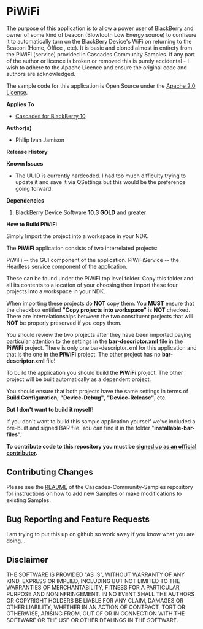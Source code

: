 # PiWiFi

The purpose of this application is to allow a power user of BlackBerry and owner of some kind of beacon (Blowtooth Low Energy source) to confisure it to automatically turn on the BlackBery Device's WiFi on returning to the Beacon (Home, Office , etc).  It is basic and cloned almost in entirety from the PiWiFi (service) provided in Cascades Community Samples.  If any part of the author or licence is broken or removed this is purely accidental - I wish to adhere to the Apache Licence and ensure the original code and authors are acknowledged.


The sample code for this application is Open Source under 
the [Apache 2.0 License](http://www.apache.org/licenses/LICENSE-2.0.html).

**Applies To**

* [Cascades for BlackBerry 10](https://bdsc.webapps.blackberry.com/cascades/)

**Author(s)** 

* Philip Ivan Jamison

**Release History**


**Known Issues**

* The UUID is currently hardcoded. I had too much difficulty trying to update it and save it via QSettings but this would be the preference going forward.

**Dependencies**

1. BlackBerry Device Software **10.3 GOLD** and greater

**How to Build PiWiFi**

Simply Import the project into a workspace in your NDK. 

The **PiWiFi** application consists of two interrelated projects:

PiWiFi -- the GUI component of the application.
PiWiFiService -- the Headless service component of the application.

These can be found under the PiWiFi top level folder. Copy this folder and all its contents to a location of your choosing then import these four projects into a workspace in your NDK.

When importing these projects do **NOT** copy them. You **MUST** ensure that the checkbox entitled **"Copy projects into workspace"** is **NOT** checked. There are interrelationships between the two constituent projects that will **NOT** be properly preserved if you copy them.

You should review the two projects after they have been imported paying particular attention to the settings in the **bar-descriptor.xml** file in the **PiWiFi** project. There is only one bar-descriptor.xml for this application and that is the one in the **PiWiFi** project. The other project has no **bar-descriptor.xml** file!

To build the application you should build the **PiWiFi** project. The other project will be built automatically as a dependent project.

You should ensure that both projects have the same settings in terms of **Build Configuration**; **"Device-Debug"**, **"Device-Release"**, etc.

**But I don't want to build it myself!**

If you don't want to build this sample application yourself we've included a pre-built and signed BAR file. You can find it in the folder "**installable-bar-files**".
 
**To contribute code to this repository you must be [signed up as an 
official contributor](http://blackberry.github.com/howToContribute.html).**

## Contributing Changes

Please see the [README](https://github.com/blackberry/Cascades-Community-Samples/blob/master/README.md) of the Cascades-Community-Samples repository for instructions on how to add new Samples or make modifications to existing Samples.

## Bug Reporting and Feature Requests

I am trying to put this up on github so work away if you know what you are doing...


## Disclaimer

THE SOFTWARE IS PROVIDED "AS IS", WITHOUT WARRANTY OF ANY KIND, EXPRESS OR IMPLIED, INCLUDING BUT NOT LIMITED TO THE WARRANTIES OF MERCHANTABILITY, FITNESS FOR A PARTICULAR PURPOSE AND NONINFRINGEMENT. IN NO EVENT SHALL THE AUTHORS OR COPYRIGHT HOLDERS BE LIABLE FOR ANY CLAIM, DAMAGES OR OTHER LIABILITY, WHETHER IN AN ACTION OF CONTRACT, TORT OR OTHERWISE, ARISING FROM, OUT OF OR IN CONNECTION WITH THE SOFTWARE OR THE USE OR OTHER DEALINGS IN THE SOFTWARE.
